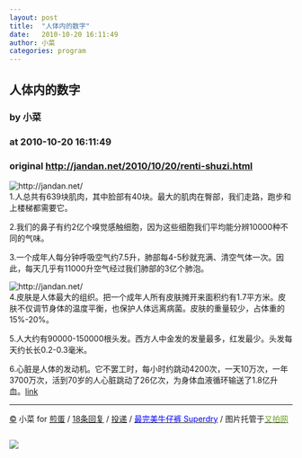 ```yaml
---
layout: post
title:  "人体内的数字"
date:   2010-10-20 16:11:49
author: 小菜
categories: program
---
```


## 人体内的数字
### by 小菜
### at 2010-10-20 16:11:49
### original <http://jandan.net/2010/10/20/renti-shuzi.html>

<p><img src="http://pic.yupoo.com/jdvip/AyPaVCO5/medium.jpg" alt="http://jandan.net/" title="人体内的数字"><br>
1.人总共有639块肌肉，其中脸部有40块。最大的肌肉在臀部，我们走路，跑步和上楼梯都需要它。</p>
<p>2.我们的鼻子有约2亿个嗅觉感触细胞，因为这些细胞我们平均能分辨10000种不同的气味。</p>
<p>3.一个成年人每分钟呼吸空气约7.5升，肺部每4-5秒就充满、清空气体一次。因此，每天几乎有11000升空气经过我们肺部的3亿个肺泡。</p>
<p><img src="http://76.13.18.79/4103/5099155516_e738d8a9e2.jpg" alt="http://jandan.net/" title="人体内的数字"><br>
4.皮肤是人体最大的组织。把一个成年人所有皮肤摊开来面积约有1.7平方米。皮肤不仅调节身体的温度平衡，也保护人体远离病菌。皮肤的重量较少，占体重的15%-20%。</p>
<p>5.人大约有90000-150000根头发。西方人中金发的发量最多，红发最少。头发每天约长长0.2-0.3毫米。</p>
<p>6.心脏是人体的发动机。它不罢工时，每小时约跳动4200次，一天10万次，一年3700万次，活到70岁的人心脏跳动了26亿次，为身体血液循环输送了1.8亿升血。<a rel="external nofollow" href="http://www.magazine.web.de/de/themen/gesundheit/bildergalerie/bilder/9747188,page=5.0.html">link</a></p>
<hr style="height:1px;color:#ececec">
<p><a href="http://jandan.net/2010/10/20/renti-shuzi.html" title="本文链接">©</a> 小菜 for <a href="http://jandan.net/">煎蛋</a> / <a href="http://jandan.net/2010/10/20/renti-shuzi.html#comments">18条回复</a> / <a href="http://jandan.net/contribute" title="投稿通道">投递</a> / <a href="http://jandan.taobao.com/"><font color="blue">最完美牛仔裤 Superdry</font></a> / 图片托管于<a href="http://v.yupoo.com/p/jdvip/?utm_source=jandan&amp;utm_medium=jandanlianjie&amp;utm_campaign=jandanrss"><font color="#6B9F1F">又拍网</font></a></p><img src="http://www1.feedsky.com/t1/426347463/jandannet/feedsky/s.gif?r=http://jandan.net/2010/10/20/renti-shuzi.html" border="0" height="0" width="0"><p><a href="http://www1.feedsky.com/r/l/feedsky/jandannet/426347463/art01.html"><img border="0" ismap src="http://www1.feedsky.com/r/i/feedsky/jandannet/426347463/art01.gif"></a></p>